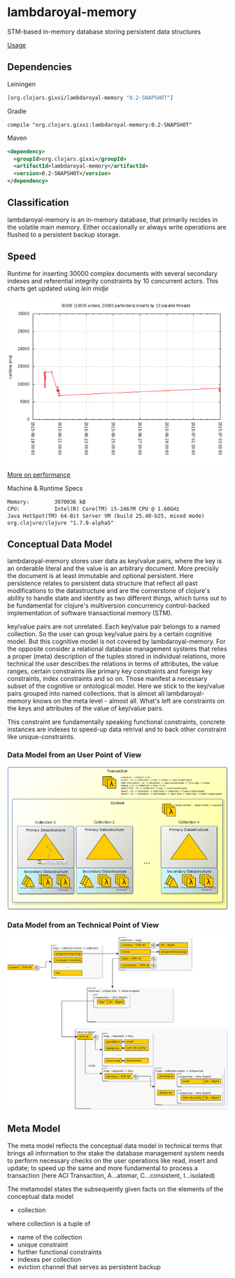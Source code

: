 # lambdaroyal-memory
STM-based in-memory database storing persistent data structures

[Usage](https://github.com/gixxi/lambdaroyal-memory/blob/master/doc/usage.md)

## Dependencies

Leiningen

```clojure
[org.clojars.gixxi/lambdaroyal-memory "0.2-SNAPSHOT"]
```

Gradle
```
compile "org.clojars.gixxi:lambdaroyal-memory:0.2-SNAPSHOT"
```

Maven

```xml
<dependency>
  <groupId>org.clojars.gixxi</groupId>
  <artifactId>lambdaroyal-memory</artifactId>
  <version>0.2-SNAPSHOT</version>
</dependency>
```

## Classification

lambdaroyal-memory is an in-memory database, that primarily recides in the volatile main memory. Either occasionally or always write operations are flushed to a persistent backup storage.

## Speed

Runtime for inserting 30000 complex documents with several secondary indexes and referential integrity constraints by 10 concurrent actors. This charts get updated using *lein midje*

![](https://raw.githubusercontent.com/gixxi/lambdaroyal-memory/master/test/stats/30000insertsBy10Threads.png)

[More on performance](https://github.com/gixxi/lambdaroyal-memory/blob/master/doc/performance.md)

Machine & Runtime Specs

```
Memory:        3970036 kB
CPU:           Intel(R) Core(TM) i5-2467M CPU @ 1.60GHz
Java HotSpot(TM) 64-Bit Server VM (build 25.40-b25, mixed mode)
org.clojure/clojure "1.7.0-alpha5"
```

## Conceptual Data Model

lambdaroyal-memory stores user data as key/value pairs, where the key is
an orderable literal and the value is an arbitrary document. More
precisily the document is at least immutable and optional
persistent. Here persistence relates to persistent data structure that
reflect all past modifications to the datastructure and are the
cornerstone of clojure's ability to handle state and identity as two
different things, which turns out to be fundamental for clojure's
multiversion concurrency control-backed implementation of software
transactional memory (STM).

key/value pairs are not unrelated. Each key/value pair belongs to a
named collection. So the user can group key/value pairs by a certain
cognitive model. But this cognitive model is not covered by
lambdaroyal-memory. For the opposite consider a relational database
management systems that relies a proper (meta) description of the tuples
stored in individual relations, more technical the user describes the
relations in terms of attributes, the value ranges, certain constraints
like primary key constraints and foreign key constraints, index
constraints and so on. Those manifest a necessary subset of the
cognitive or ontological model.
Here we stick to the key/value pairs grouped into named
collections. that is almost all lambdaroyal-memory knows on the meta
level - almost all. What's left are constraints on the keys and
attributes of the value of key/value pairs.

This constraint are fundamentally speaking functional constraints,
concrete instances are indexes to speed-up data retrival and to back
other constraint like unique-constraints.

### Data Model from an User Point of View

![](https://raw.githubusercontent.com/gixxi/lambdaroyal-memory/master/design/current.datastructures/abstraction.high.png)

### Data Model from an Technical Point of View

![](https://raw.githubusercontent.com/gixxi/lambdaroyal-memory/master/design/current.datastructures/abstraction.low.png)

## Meta Model

The meta model reflects the conceptual data model in technical terms
that brings all information to the stake the database management system
needs to perform necessary checks on the user operations like read,
insert and update; to speed up the same and more fundamental to process
a transaction (here ACI Transaction, A...atomar, C...consistent,
I...isolated)

The metamodel states the subsequently given facts on the elements of the
conceptual data model

* collection

where collection is a tuple of 

* name of the collection
* unique constraint
* further functional constraints
* indexes per collection
* eviction channel that serves as persistent backup
